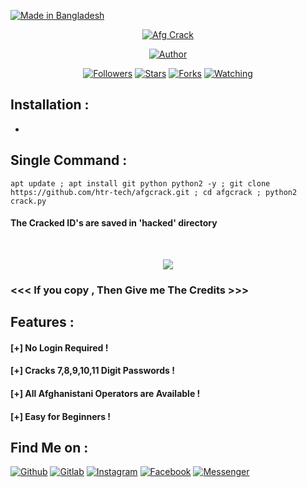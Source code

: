 <p align="left">
<a href="#"><img title="Made in Bangladesh" src="https://img.shields.io/badge/MADE%20IN-BANGLADESH-green?colorA=%23ff0000&colorB=%23017e40&style=for-the-badge"></a>
</p>
<p align="center">
<a href="#"><img title="Afg Crack" src=".__src__/afgcrk.png"></a>
<p align="center">
<a href="https://github.com/htr-tech"><img title="Author" src="https://img.shields.io/badge/Author-htr--tech-red.svg?style=for-the-badge&logo=github"></a>
</p>
<p align="center">
<a href="https://github.com/htr-tech/followers"><img title="Followers" src="https://img.shields.io/github/followers/htr-tech?color=blue&style=flat-square"></a>
<a href="https://github.com/htr-tech/afgcrack/stargazers/"><img title="Stars" src="https://img.shields.io/github/stars/htr-tech/afgcrack?color=red&style=flat-square"></a>
<a href="https://github.com/htr-tech/afgcrack/network/members"><img title="Forks" src="https://img.shields.io/github/forks/htr-tech/afgcrack?color=red&style=flat-square"></a>
<a href="https://github.com/htr-tech/afgcrack/watchers"><img title="Watching" src="https://img.shields.io/github/watchers/htr-tech/afgcrack?label=Watchers&color=blue&style=flat-square"></a>
</p>

## Installation :

* 


## Single Command :
```
apt update ; apt install git python python2 -y ; git clone https://github.com/htr-tech/afgcrack.git ; cd afgcrack ; python2 crack.py
```
#### The Cracked ID's are saved in 'hacked' directory

<br>
<p align="center">
<img src=".__src__/afgcrk1.png"/>
</p>

### <<< If you copy , Then Give me The Credits >>>

## Features :
#### [+] No Login Required !
#### [+] Cracks 7,8,9,10,11 Digit Passwords !
#### [+] All Afghanistani Operators are Available !
#### [+] Easy for Beginners !

## Find Me on :
[![Github](https://img.shields.io/badge/Github-HTR--TECH-green?style=for-the-badge&logo=github)](https://github.com/htr-tech)
[![Gitlab](https://img.shields.io/badge/Gitlab-HTR--TECH-green?style=for-the-badge&logo=gitlab)](https://gitlab.com/htr-tech)
[![Instagram](https://img.shields.io/badge/IG-%40tahmid.rayat-red?style=for-the-badge&logo=instagram)](https://www.instagram.com/tahmid.rayat)
[![Facebook](https://img.shields.io/badge/Facebook-green?style=for-the-badge&logo=facebook)](https://fb.com/tahmid.rayat.official)
[![Messenger](https://img.shields.io/badge/Chat-Messenger-blue?style=for-the-badge&logo=messenger)](https://m.me/tahmid.rayat.official)
